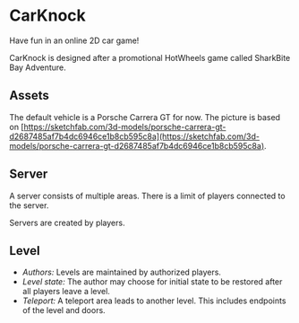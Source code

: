 # CarKnock

Have fun in an online 2D car game!

CarKnock is designed after a promotional HotWheels game called SharkBite Bay Adventure.

## Assets

The default vehicle is a Porsche Carrera GT for now. The picture is based on [https://sketchfab.com/3d-models/porsche-carrera-gt-d2687485af7b4dc6946ce1b8cb595c8a](https://sketchfab.com/3d-models/porsche-carrera-gt-d2687485af7b4dc6946ce1b8cb595c8a).

## Server

A server consists of multiple areas. There is a limit of players connected to the server.

Servers are created by players.

## Level

- _Authors:_ Levels are maintained by authorized players.
- _Level state:_ The author may choose for initial state to be restored after all players leave a level.
- _Teleport:_ A teleport area leads to another level. This includes endpoints of the level and doors.